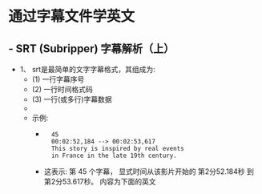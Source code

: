 # 通过字幕文件学英文


## - SRT (Subripper) 字幕解析（上）
- 1、 srt是最简单的文字字幕格式，其组成为:
    + (1) 一行字幕序号
    + (2) 一行时间格式码
    + (3) 一行(或多行)字幕数据
    + 
    + 示例:
        - ```base
            45
            00:02:52,184 --> 00:02:53,617
            This story is inspired by real events
            in France in the late 19th century.
          ```
        - 这表示: 第 45 个字幕， 显式时间从该影片开始的 第2分52.184秒 到 第2分53.617秒。
          内容为下面的英文 
